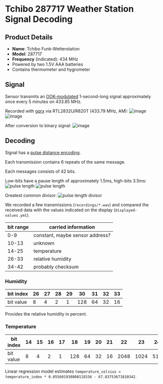# Tchibo 287717 Weather Station Signal Decoding

## Product Details

- **Name**: Tchibo Funk-Wetterstation
- **Model**: 287717
- **Frequency** (indicated): 434 MHz
- Powered by two 1.5V AAA batteries
- Contains thermometer and hygrometer

## Signal

Sensor transmits an [OOK-modulated](https://en.wikipedia.org/wiki/On%E2%80%93off_keying)
1-second-long signal approximately once every 5 minutes
on 433.85 MHz.

Recorded with [gqrx](https://gqrx.dk/) via RTL2832U/R820T (433.79 MHz, AM):
![image](docs/img/gqrx_20201217_135504_433790000.silences-shortened-0.1s.wav/entire-signal.svg)
![image](docs/img/gqrx_20201217_135504_433790000.silences-shortened-0.1s.wav/message-signal.svg)

After conversion to binary signal:
![image](docs/img/gqrx_20201217_135504_433790000.silences-shortened-0.1s.wav/entire-signal-digitalized.svg)

## Decoding

Signal has a [pulse distance encoding](https://www.mikrocontroller.net/articles/IRMP_-_english#Pulse_Distance).

Each transmission contains 6 repeats of the same message.

Each messages consists of 42 bits.

Low-bits have a pause length of approximately 1.5ms, high-bits 3.5ms:
![pulse length](docs/img/20201222T114639+0100_1800000Hz.cf32/inspectrum/short.png)
![pulse length](docs/img/20201222T114639+0100_1800000Hz.cf32/inspectrum/long.png)

Greatest common divisor:
![pulse length divisor](docs/img/20201222T114639+0100_1800000Hz.cf32/inspectrum/greatest_common_divisor.png)

We recorded a few transmissions (`recordings/*.wav`)
and compared the received data with the values indicated on the display (`displayed-values.yml`).

| bit range | carried information                                    |
|-----------|--------------------------------------------------------|
| 0-9       | constant, maybe sensor address?                        |
| 10-13     | unknown                                                |
| 14-25     | temperature                                            |
| 26-33     | relative humidity                                      |
| 34-42     | probably checksum                                      |

### Humidity

| bit index | 26 | 27 | 28 | 29 | 30  | 31 | 32 | 33 |
|-----------|----|----|----|----|-----|----|----|----|
| bit value | 8  | 4  | 2  | 1  | 128 | 64 | 32 | 16 |

Provides the relative humidity in percent.

### Temperature

| bit index | 14 | 15 | 16 | 17 | 18  | 19 | 20 | 21 |  22  |  23  | 24  | 25  |
|-----------|----|----|----|----|-----|----|----|----|------|------|-----|-----|
| bit value | 8  | 4  | 2  | 1  | 128 | 64 | 32 | 16 | 2048 | 1024 | 512 | 256 |

Linear regression model estimates
`temperature_celsius = temperature_index * 0.055601938800118336 - 67.83753671810342`.
